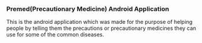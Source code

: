 <h3>Premed(Precautionary Medicine) Android Application</h3>

This is the android application which was made for the purpose of helping people by telling them the precautions or precautionary medicines they can use for some of the common diseases.

